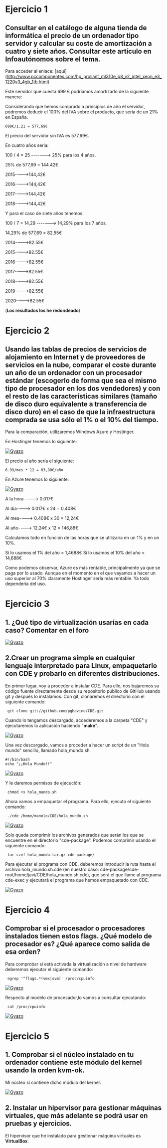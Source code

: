 # Ejercicio 1

## Consultar en el catálogo de alguna tienda de informática el precio de un ordenador tipo servidor y calcular su coste de amortización a cuatro y siete años. Consultar este artículo en Infoautónomos sobre el tema.

Para acceder al enlace: [aquí] (http://www.pccomponentes.com/hp_proliant_ml310e_g8_v2_intel_xeon_e3_1220v3_4gb_1tb.html)

Este servidor que cuesta 699 € podríamos amortizarlo de la siguiente manera: 

Considerando que hemos comprado a principios de año el servidor, podremos deducir el 100% del IVA sobre el producto, que sería de un 21% en España. 

	699€/1.21 = 577,69€
	
El precio del servidor sin IVA es 577,69€.

En cuatro años seria:

100 / 4 = 25   -------> 25% para los 4 años.

25% de 577,69 = 144.42€

2015---->144,42€

2016---->144,42€

2017---->144,42€

2018---->144,42€

Y para el caso de siete años tenemos:

100 / 7 = 14,29   ------->  14,29% para los 7 años.

14,29% de 577,69 = 82,55€

2014---->82.55€

2015---->82.55€

2016---->82.55€

2017---->82.55€

2018---->82.55€

2019---->82.55€

2020---->82.55€

(__Los resultados los he redondeado__)

# Ejercicio 2

## Usando las tablas de precios de servicios de alojamiento en Internet y de proveedores de servicios en la nube, comparar el coste durante un año de un ordenador con un procesador estándar (escogerlo de forma que sea el mismo tipo de procesador en los dos vendedores) y con el resto de las características similares (tamaño de disco duro equivalente a transferencia de disco duro) en el caso de que la infraestructura comprada se usa sólo el 1% o el 10% del tiempo. 

Para la comparación, utilizaremos Windows Azure y Hostinger.

En Hostinger tenemos lo siguiente:

[![Gyazo](https://i.gyazo.com/6552eb148f78ce4de9eaca9ccf16972c.png)](https://gyazo.com/6552eb148f78ce4de9eaca9ccf16972c)

El precio al año sería el siguiente:

	6.99/mes * 12 = 83,88€/año

En Azure tenemos lo siguiente:

[![Gyazo](https://i.gyazo.com/ce3394945e9f494dc990f55a92045640.png)](https://gyazo.com/ce3394945e9f494dc990f55a92045640)

A la hora ----> 0.017€

Al día----> 0.017€ x 24 = 0.408€

Al mes----> 0.408€ x 30 = 12,24€ 

Al año----> 12,24€ x 12 = 146,88€ 

Calculamos todo en función de las horas que se utilizaría en un 1% y en un 10%.

Si lo usamos el 1% del año = 1,4688€
Si lo usamos el 10% del año = 14,688€

Como podemos observar, Azure es más rentable, principalmente ya que se paga por lo usado. Aunque en el momento en el que vayamos a hacer un uso superior al 70% claramente Hostinger sería más rentable. Ya todo dependería del uso.

# Ejercicio 3

## 1. ¿Qué tipo de virtualización usarías en cada caso? Comentar en el foro

[![Gyazo](https://i.gyazo.com/cad63d04544b1a63fd0144338b586094.png)](https://gyazo.com/cad63d04544b1a63fd0144338b586094)

## 2.Crear un programa simple en cualquier lenguaje interpretado para Linux, empaquetarlo con CDE y probarlo en diferentes distribuciones.

En primer lugar, voy a proceder a instalar CDE. Para ello, nos bajaremos su código fuente directamente desde su repositorio público de GitHub usando git y después lo instalamos. Con git, clonaremos el directorio con el siguiente comando:

<pre><code> git clone git://github.com/pgbovine/CDE.git </code></pre>

Cuando lo tengamos descargado, accederemos a la carpeta "CDE" y ejecutaremos la aplicación haciendo "__make__".

[![Gyazo](https://i.gyazo.com/b8cb0fc170c2dd0c0c20317a29c55584.png)](https://gyazo.com/b8cb0fc170c2dd0c0c20317a29c55584)

Una vez descargado, vamos a proceder a hacer un script de un "Hola mundo" sencillo, llamado hola_mundo.sh.

<pre><code>#!/bin/bash
echo "¡¡Hola Mundo!!" 
</code></pre>

[![Gyazo](https://i.gyazo.com/405dd3e72f3137295a902032b2c2771b.png)](https://gyazo.com/405dd3e72f3137295a902032b2c2771b)

Y le daremos permisos de ejecución:

<pre><code> chmod +x hola_mundo.sh </code></pre>

Ahora vamos a empaquetar el programa. Para ello, ejecuto el siguiente comando: 

<pre><code> ./cde /home/manolo/CDE/hola_mundo.sh </code></pre>

[![Gyazo](https://i.gyazo.com/a4169022ee3bf3f025671786f7bf98bb.png)](https://gyazo.com/a4169022ee3bf3f025671786f7bf98bb)

Solo queda comprimir los archivos generados que serán los que se encuentre en el directorio "cde-package". Podemos comprimir usando el siguiente comando:

<pre><code> tar czvf hola_mundo.tar.gz cde-package/ </code></pre>

Para ejecutar el programa con CDE, deberemos introducir la ruta hasta el archivo hola_mundo.sh.cde (en nuestro caso: cde-package/cde-root/home/javi/CDE/hola_mundo.sh.cde), que será el que llame al programa cde-exec y ejecutará el programa que hemos empaquetado con CDE.

[![Gyazo](https://i.gyazo.com/46469a366f97ee09d205381d1a254eb6.png)](https://gyazo.com/46469a366f97ee09d205381d1a254eb6)


# Ejercicio 4 

## Comprobar si el procesador o procesadores instalados tienen estos flags. ¿Qué modelo de procesador es? ¿Qué aparece como salida de esa orden?

Para comprobar si está activada la virtualización a nivel de hardware deberemos ejecutar el siguiente comando: 

<pre><code> egrep '^flags.*(vmx|svm)' /proc/cpuinfo </pre></code>

[![Gyazo](https://i.gyazo.com/758691ca02a7276059a6119f900cd065.png)](https://gyazo.com/758691ca02a7276059a6119f900cd065)

Respecto al modelo de procesador,lo vamos a consultar ejecutando: <pre><code> cat /proc/cpuinfo </pre></code>

[![Gyazo](https://i.gyazo.com/9da75ea14cc06a7c192ff7f3379f15b0.png)](https://gyazo.com/9da75ea14cc06a7c192ff7f3379f15b0)

# Ejercicio 5

## 1. Comprobar si el núcleo instalado en tu ordenador contiene este módulo del kernel usando la orden kvm-ok.

Mi núcleo sí contiene dicho módulo del kernel.

[![Gyazo](https://i.gyazo.com/1da214b4fa46d5ec89bfcf0bb66152ae.png)](https://gyazo.com/1da214b4fa46d5ec89bfcf0bb66152ae)

## 2. Instalar un hipervisor para gestionar máquinas virtuales, que más adelante se podrá usar en pruebas y ejercicios.

El hipervisor que he instalado para gestionar máquina virtuales es __VirtualBox__.
